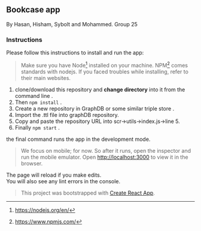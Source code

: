 
## Bookcase app
By Hasan, Hisham, Sybolt and Mohammed. Group 25

### Instructions
Please follow this instructions to install and run the app:
> Make sure you have Node[^1] installed on your machine. NPM[^2] comes standards with nodejs. If you faced troubles while installing, refer to their main websites.

1. clone/download this repository and **change directory** into it from the command line .
2. Then `npm install` .
3. Create a new repository in GraphDB or some similar triple store .
4. Import the .ttl file into graphDB repository.
5. Copy and paste the repository URL into scr->utils->index.js->line 5.
6. Finally `npm start` .

the final command runs the app in the development mode.
> We focus on mobile; for now. So after it runs, open the inspector and run the mobile emulator.
Open [http://localhost:3000](http://localhost:3000) to view it in the browser.

The page will reload if you make edits.<br />
You will also see any lint errors in the console.


> This project was bootstrapped with [Create React App](https://github.com/facebook/create-react-app).

[^1]: https://nodejs.org/en/

[^2]: https://www.npmjs.com/
